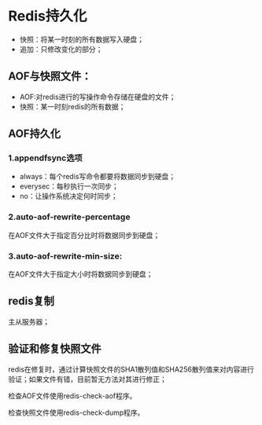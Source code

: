 # Redis持久化

- 快照：将某一时刻的所有数据写入硬盘；
- 追加：只修改变化的部分；

## AOF与快照文件：
- AOF:对redis进行的写操作命令存储在硬盘的文件；
- 快照：某一时刻redis的所有数据；

## AOF持久化
### 1.appendfsync选项
- always：每个redis写命令都要将数据同步到硬盘；
- everysec：每秒执行一次同步；
- no：让操作系统决定何时同步；

### 2.auto-aof-rewrite-percentage
在AOF文件大于指定百分比时将数据同步到硬盘；

### 3.auto-aof-rewrite-min-size:
在AOF文件大于指定大小时将数据同步到硬盘；

## redis复制
主从服务器；

## 验证和修复快照文件
redis在修复时，通过计算快照文件的SHA1散列值和SHA256散列值来对内容进行验证；如果文件有错，目前暂无方法对其进行修正；

检查AOF文件使用redis-check-aof程序。

检查快照文件使用redis-check-dump程序。